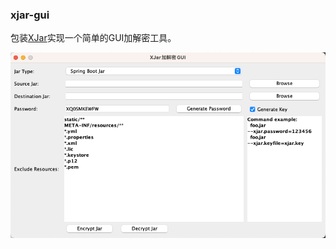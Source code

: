 ### xjar-gui

包装[XJar](https://github.com/core-lib/xjar)实现一个简单的GUI加解密工具。

![输入图片说明](docs/Snipaste_2023-02-17_11-52-19.png)
